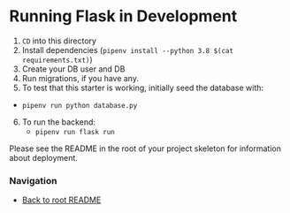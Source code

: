 # Running Flask in Development

1. `CD` into this directory
2. Install dependencies (`pipenv install --python 3.8 $(cat requirements.txt)`)
3. Create your DB user and DB
4. Run migrations, if you have any.
5. To test that this starter is working, initially seed the database with:
  * `pipenv run python database.py`
6. To run the backend:
   * `pipenv run flask run`

Please see the README in the root of your project skeleton for information about deployment.

### Navigation
* [Back to root README](../README.md)